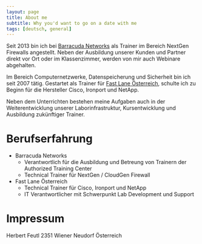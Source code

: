 ```yaml
---
layout: page
title: About me
subtitle: Why you'd want to go on a date with me
tags: [deutsch, general]
---
```


Seit 2013 bin ich bei [Barracuda Networks](https://www.barracuda.com) als Trainer im Bereich NextGen Firewalls angestellt. Neben der Ausbildung unserer Kunden und Partner direkt vor Ort oder im Klassenzimmer, werden von mir auch Webinare abgehalten.

Im Bereich Computernetzwerke, Datenspeicherung und Sicherheit bin ich seit 2007 tätig. Gestartet als Trainer für [Fast Lane Österreich](http://www.flane.at/), schulte ich zu Beginn für die Hersteller Cisco, Ironport und NetApp.

Neben dem Unterrichten bestehen meine Aufgaben auch in der Weiterentwicklung unserer Laborinfrastruktur, Kursentwicklung und Ausbildung zukünftiger Trainer.

# Berufserfahrung
* Barracuda Networks
    * Verantwortlich für die Ausbildung und Betreung von Trainern der Authorized Training Center
    * Technical Trainer für NextGen / CloudGen Firewall
* Fast Lane Österreich
    * Technical Trainer für Cisco, Ironport und NetApp
    * IT Verantwortlicher mit Schwerpunkt Lab Development und Support

# Impressum
Herbert Feutl
2351 Wiener Neudorf
Österreich